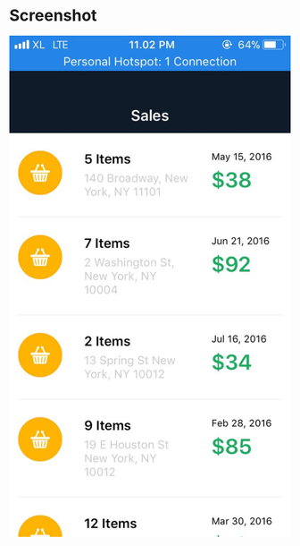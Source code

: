 # Screenshot
<p align="center">
  <img src="https://github.com/rendysptd/List-View/blob/master/screenshoot/S__37642246.png"/>
</p>
